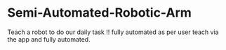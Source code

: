 # Semi-Automated-Robotic-Arm
Teach a robot to do our daily task !! fully automated as per user teach via the app and fully automated. 
